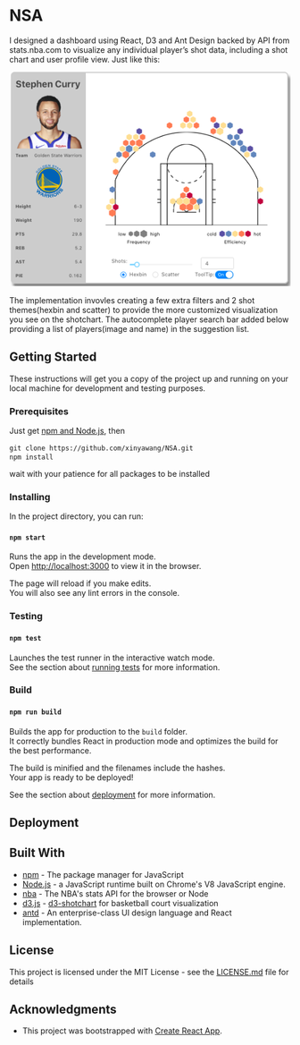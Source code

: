 # NSA

I designed a dashboard using React, D3 and Ant Design backed by API from stats.nba.com to visualize any individual player’s shot data, including a shot chart and user profile view. Just like this:

![curry](imgs/curry.png)

The implementation invovles creating a few extra filters and 2 shot themes(hexbin and scatter) to provide the more customized visualization you see on the shotchart. The autocomplete player search bar added below providing a list of players(image and name) in the suggestion list.

## Getting Started

These instructions will get you a copy of the project up and running on your local machine for development and testing purposes. 

### Prerequisites

Just get [npm and Node.js](https://www.npmjs.com/get-npm), then

```
git clone https://github.com/xinyawang/NSA.git
npm install
```
wait with your patience for all packages to be installed 

### Installing
In the project directory, you can run:

#### `npm start`

Runs the app in the development mode.<br>
Open [http://localhost:3000](http://localhost:3000) to view it in the browser.

The page will reload if you make edits.<br>
You will also see any lint errors in the console.

### Testing

#### `npm test`

Launches the test runner in the interactive watch mode.<br>
See the section about [running tests](https://facebook.github.io/create-react-app/docs/running-tests) for more information.

### Build

#### `npm run build`

Builds the app for production to the `build` folder.<br>
It correctly bundles React in production mode and optimizes the build for the best performance.

The build is minified and the filenames include the hashes.<br>
Your app is ready to be deployed!

See the section about [deployment](https://facebook.github.io/create-react-app/docs/deployment) for more information.

## Deployment


## Built With

* [npm]() - The package manager for JavaScript 
* [Node.js](https://maven.apache.org/) - a JavaScript runtime built on Chrome's V8 JavaScript engine.
* [nba](https://www.npmjs.com/package/nba) - The NBA's stats API for the browser or Node
* [d3.js](https://d3js.org/) - [d3-shotchart](https://www.npmjs.com/package/d3-shotchart) for basketball court visualization
* [antd](https://www.npmjs.com/package/antd) - An enterprise-class UI design language and React implementation.


## License

This project is licensed under the MIT License - see the [LICENSE.md](LICENSE.md) file for details

## Acknowledgments

* This project was bootstrapped with [Create React App](https://github.com/facebook/create-react-app).




